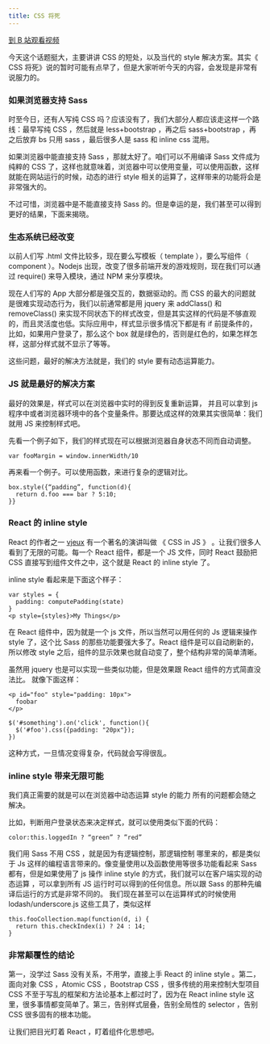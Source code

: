 ```yaml
---
title: CSS 将死
---
```


[到 B 站观看视频](https://www.bilibili.com/video/BV1eA41147J6/)

今天这个话题挺大，主要讲讲 CSS 的短处，以及当代的 style 解决方案。其实《 CSS 将死》说的暂时可能有点早了，但是大家听听今天的内容，会发现是非常有说服力的。

### 如果浏览器支持 Sass 

时至今日，还有人写纯 CSS 吗？应该没有了，我们大部分人都应该走这样一个路线：最早写纯 CSS ，然后就是 less+bootstrap ，再之后 sass+bootstrap ，再之后放弃 bs 只用 sass ，最后很多人是 sass 和 inline css 混用。

如果浏览器中能直接支持 Sass ，那就太好了。咱们可以不用编译 Sass 文件成为纯粹的 CSS 了，这样也就意味着，浏览器中可以使用变量，可以使用函数，这样就能在网站运行的时候，动态的进行 style 相关的运算了，这样带来的功能将会是非常强大的。

不过可惜，浏览器中是不能直接支持 Sass 的。但是幸运的是，我们甚至可以得到更好的结果，下面来揭晓。

### 生态系统已经改变

以前人们写 .html 文件比较多，现在要么写模板（ template ），要么写组件（ component ）。Nodejs 出现，改变了很多前端开发的游戏规则，现在我们可以通过 require() 来导入模块，通过 NPM 来分享模块。

现在人们写的 App 大部分都是强交互的，数据驱动的。而 CSS 的最大的问题就是很难实现动态行为，我们以前通常都是用 jquery 来 addClass() 和 removeClass() 来实现不同状态下的样式改变，但是其实这样的代码是不够直观的，而且灵活度也低。实际应用中，样式显示很多情况下都是有 if 前提条件的，比如，如果用户登录了，那么这个 box 就是绿色的，否则是红色的，如果怎样怎样，这部分样式就不显示了等等。

这些问题，最好的解决方法就是，我们的 style 要有动态运算能力。

### JS 就是最好的解决方案

最好的效果是，样式可以在浏览器中实时的得到反复重新运算，
并且可以拿到 js 程序中或者浏览器环境中的各个变量条件。那要达成这样的效果其实很简单：我们就用 JS 来控制样式吧。

先看一个例子如下，我们的样式现在可以根据浏览器自身状态不同而自动调整。

```
var fooMargin = window.innerWidth/10
```

再来看一个例子。可以使用函数，来进行复杂的逻辑对比。

```
box.style({“padding”, function(d){
  return d.foo === bar ? 5:10;
}}
```

### React 的 inline style 

React 的作者之一 [vjeux](https://twitter.com/vjeux) 有一个著名的演讲叫做 《 CSS in JS 》 。让我们很多人看到了无限的可能。每一个 React 组件，都是一个 JS 文件，同时 React 鼓励把 CSS 直接写到组件文件之中，这个就是 React 的 inline style 了。

inline style 看起来是下面这个样子：

```
var styles = {
  padding: computePadding(state)
}
<p style={styles}>My Things</p>
```

在 React 组件中，因为就是一个 js 文件，所以当然可以用任何的 Js 逻辑来操作 style 了，这个比 Sass 的那些功能要强大多了。React 组件是可以自动刷新的，所以修改 style 之后，组件的显示效果也就自动变了，整个结构非常的简单清晰。

虽然用 jquery 也是可以实现一些类似功能，但是效果跟 React 组件的方式简直没法比。 就像下面这样：

```
<p id="foo" style="padding: 10px">
  foobar
</p>

$('#something').on('click', function(){
  $('#foo').css({padding: "20px"});
})
```

这种方式，一旦情况变得复杂，代码就会写得很乱。

### inline style 带来无限可能

我们真正需要的就是可以在浏览器中动态运算 style 的能力
所有的问题都会随之解决。

比如，判断用户登录状态来决定样式，就可以使用类似下面的代码：

```
color:this.loggedIn ? “green” ? ”red” 
```

我们用 Sass 不用 CSS ，就是因为有逻辑控制，那逻辑控制
哪里来的，都是类似于 Js 这样的编程语言带来的。像变量使用以及函数使用等很多功能看起来 Sass 都有，但是如果使用了 js 操作 inline style 的方式，我们就可以在客户端实现的动态运算
，可以拿到所有 JS 运行时可以得到的任何信息。所以跟 Sass 的那种先编译后运行的方式是非常不同的。
我们现在甚至可以在运算样式的时候使用 lodash/underscore.js 这些工具了，类似这样

```
this.fooCollection.map(function(d, i) {
  return this.checkIndex(i) ? 24 : 14;
}
```

### 非常颠覆性的结论

第一，没学过 Sass 没有关系，不用学，直接上手 React 的 inline style 。第二，面向对象 CSS ，Atomic CSS ，Bootstrap CSS ，很多传统的用来控制大型项目 CSS 不至于写乱的框架和方法论基本上都过时了，因为在 React inline style 这里，很多事情都变简单了。第三，告别样式层叠，告别全局性的 selector ，告别 CSS 很多固有的根本功能。

让我们把目光盯着 React ，盯着组件化思想吧。
